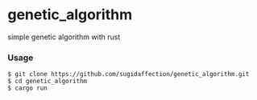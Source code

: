 # genetic_algorithm
simple genetic algorithm with rust

### Usage

```
$ git clone https://github.com/sugidaffection/genetic_algorithm.git
$ cd genetic_algorithm
$ cargo run
```